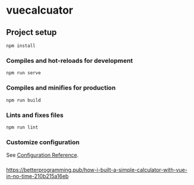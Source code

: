# vuecalcuator

## Project setup
```
npm install
```

### Compiles and hot-reloads for development
```
npm run serve
```

### Compiles and minifies for production
```
npm run build
```

### Lints and fixes files
```
npm run lint
```

### Customize configuration
See [Configuration Reference](https://cli.vuejs.org/config/).

###
https://betterprogramming.pub/how-i-built-a-simple-calculator-with-vue-in-no-time-210b215a16eb
